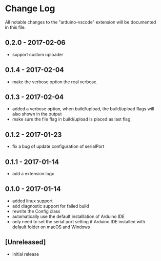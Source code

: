 # Change Log
All notable changes to the "arduino-vscode" extension will be documented in this file.

## 0.2.0 - 2017-02-06
- support custom uploader

## 0.1.4 - 2017-02-04
- make the verbose option the real verbose.

## 0.1.3 - 2017-02-04
- added a verbose option, when build/upload, the build/upload flags will also shown in the output
- make sure the file flag in build/upload is placed as last flag.

## 0.1.2 - 2017-01-23
- fix a bug of update configuration of serialPort

## 0.1.1 - 2017-01-14
- add a extension logo

## 0.1.0 - 2017-01-14
- added linux support
- add diagnostic support for failed build
- rewrite the Config class
- automatically use the default installlation of Arduino IDE
- only need to set the serial port setting if Arduino IDE installed with default folder on macOS and Windows

## [Unreleased]
- Initial release